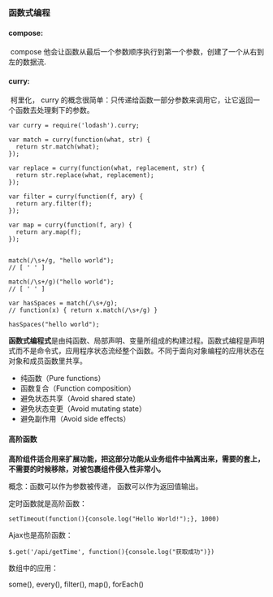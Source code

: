 ### 函数式编程

#### compose:

​	compose 他会让函数从最后一个参数顺序执行到第一个参数，创建了一个从右到左的数据流.

#### curry:

​	柯里化， curry 的概念很简单：只传递给函数一部分参数来调用它，让它返回一个函数去处理剩下的参数。

```
var curry = require('lodash').curry;

var match = curry(function(what, str) {
  return str.match(what);
});

var replace = curry(function(what, replacement, str) {
  return str.replace(what, replacement);
});

var filter = curry(function(f, ary) {
  return ary.filter(f);
});

var map = curry(function(f, ary) {
  return ary.map(f);
});


match(/\s+/g, "hello world");
// [ ' ' ]

match(/\s+/g)("hello world");
// [ ' ' ]

var hasSpaces = match(/\s+/g);
// function(x) { return x.match(/\s+/g) }

hasSpaces("hello world");

```

​	**函数式编程式**是由纯函数、局部声明、变量所组成的构建过程。函数式编程是声明式而不是命令式，应用程序状态流经整个函数。不同于面向对象编程的应用状态在对象和成员函数里共享。

- 纯函数（Pure functions）
- 函数复合（Function composition）
- 避免状态共享（Avoid shared state）
- 避免状态变更（Avoid mutating state）
- 避免副作用（Avoid side effects）

#### 高阶函数

**高阶组件适合用来扩展功能，把这部分功能从业务组件中抽离出来，需要的套上，不需要的时候移除，对被包裹组件侵入性非常小。**

概念：函数可以作为参数被传递， 函数可以作为返回值输出。

定时函数就是高阶函数： 

`setTimeout(function(){console.log("Hello World!");}, 1000)`

Ajax也是高阶函数：

`$.get('/api/getTime', function(){console.log("获取成功")})`

数组中的应用：

some(), every(), filter(), map(), forEach()